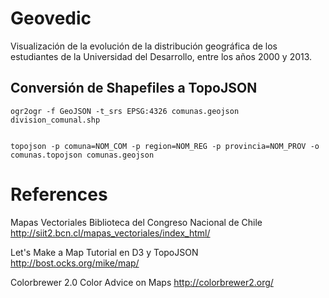 # Geovedic

Visualización de la evolución de la distribución geográfica de los estudiantes de la Universidad del Desarrollo, entre los años 2000 y 2013.

## Conversión de Shapefiles a TopoJSON


    ogr2ogr -f GeoJSON -t_srs EPSG:4326 comunas.geojson division_comunal.shp


    topojson -p comuna=NOM_COM -p region=NOM_REG -p provincia=NOM_PROV -o comunas.topojson comunas.geojson


# References

Mapas Vectoriales
Biblioteca del Congreso Nacional de Chile
http://siit2.bcn.cl/mapas_vectoriales/index_html/

Let's Make a Map
Tutorial en D3 y TopoJSON
http://bost.ocks.org/mike/map/

Colorbrewer 2.0
Color Advice on Maps
http://colorbrewer2.org/
